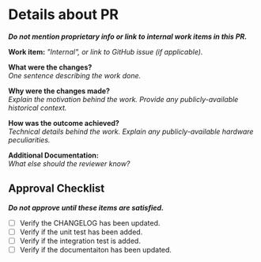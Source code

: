 # Details about PR

___Do not mention proprietary info or link to internal work items in this PR.___

__Work item:__ _"Internal", or link to GitHub issue (if applicable)._

__What were the changes?__  
_One sentence describing the work done._

__Why were the changes made?__  
_Explain the motivation behind the work. Provide any publicly-available historical context._

__How was the outcome achieved?__  
_Technical details behind the work. Explain any publicly-available hardware peculiarities._

__Additional Documentation:__  
_What else should the reviewer know?_

## Approval Checklist

___Do not approve until these items are satisfied.___

- [ ] Verify the CHANGELOG has been updated.
- [ ] Verify if the unit test has been added.
- [ ] Verify if the integration test is added.
- [ ] Verify if the documentaiton has been updated.
